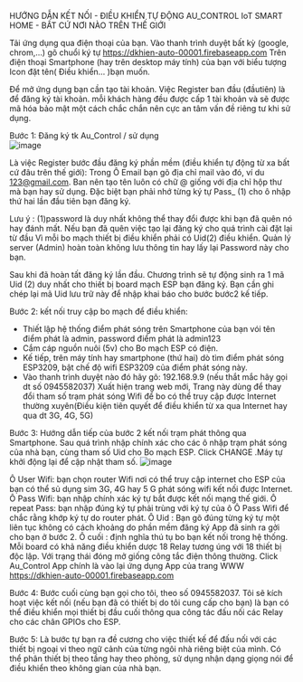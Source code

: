HƯỚNG DẪN KẾT NỐI - ĐIỀU KHIỂN TỰ ĐỘNG
AU_CONTROL IoT 
SMART HOME - BẤT CỨ NƠI NÀO TRÊN THẾ GIỚI

Tải ứng dụng qua điện thoại của bạn. Vào thanh trình duyệt bất kỳ (google, chrom,…) gõ  chuổi ký tự https://dkhien-auto-00001.firebaseapp.com
Trên điện thoại Smartphone (hay trên desktop máy tính) của bạn với biểu tượng Icon đặt tên( Điều khiển… )bạn muốn.

Để mở ứng dụng bạn cần tạo tài khoản. Việc Register ban đầu (đầutiên) là để đăng ký tài khoản. mỗi khách hàng đều được cấp 1 tài khoản và sẽ được mã hóa bảo mật một cách chắc chắn nên cực an tâm vấn đề riêng tư khi sử dụng. 

Bước 1: Đăng ký tk Au_Control / sử dụng  
 ![image](https://github.com/Trucscc/dkhien-Auto-ESP32/assets/34645554/3573fd68-40ab-4aac-a3ee-80a672ec7baa)

 
Là việc Register bước đầu đăng ký phần mềm (điều khiển tự động từ xa bất cứ đâu trên thế giới):
Trong Ô Email bạn gõ địa chỉ mail vào đó,  ví du 123@gmail.com.  Ban nên tạo tên luôn có chữ @ giống với địa chỉ hộp thư mà bạn hay sử dụng. 
Đặc biệt bạn phải nhớ từng ký tự Pass_ (1) cho ô nhập thứ hai lần đầu tiên bạn đăng ký.

Lưu ý :  (1)password là duy nhất không thể thay đổi được khi bạn đã quên nó hay đánh mất. Nếu bạn đã quên việc tạo lại đăng ký cho quá trình cài đặt lại từ đầu Vì mỗi bo mạch thiết bị điều khiển phải có Uid(2) điều khiển. Quản lý server (Admin) hoàn toàn không lưu thông tin hay lấy lại Password này cho bạn.

Sau khi đã hoàn tất đăng ký lần đầu. Chương trình sẽ tự động sinh ra 1 mã Uid (2) duy nhất cho thiết bị board mạch ESP bạn đăng ký. Bạn cần ghi chép lại mã Uid lưu trữ này để nhập khai báo cho bước bước2 kế tiếp.

Bước 2:  kết nối truy cập bo mạch để điều khiển:
-	Thiết lập hệ thống điểm phát sóng trên Smartphone của bạn vói tên điểm phát là admin, password điểm phát là admin123
-	Cắm cáp nguồn nuôi (5v) cho Bo mạch ESP có điện.
-	Kế tiếp, trên máy tính hay smartphone (thứ hai) dò tìm điểm phát sóng ESP3209, bật chế độ wifi ESP3209 của điểm phát sóng này. 
-	Vào thanh trình duyệt nào đó hãy gõ: 192.168.9.9 (nếu thắt mắc hãy gọi dt số 0945582037)
Xuất hiện trang web mới, Trang này dùng để thay đổi tham số trạm phát sóng Wifi để bo có thể truy cập được Internet thường xuyên(Điều kiện tiên quyết để điều khiển từ xa qua Internet hay qua dt 3G, 4G, 5G)

Bước 3: Hướng dẫn tiếp của bước 2 kết nối trạm phát thông qua Smartphone.
Sau quá trình nhập chính xác cho các ô nhập trạm phát sóng của nhà bạn, cùng tham số Uid cho Bo mạch ESP. Click CHANGE  .Máy tự khởi động lại để cập nhật tham số. 
![image](https://github.com/Trucscc/dkhien-Auto-ESP32/assets/34645554/ea8d7d1a-87ff-4b7b-b15f-fe3fe580218a)

Ô User Wifi: bạn chọn router Wifi nơi có thể truy cập internet cho ESP của bạn có thể sủ dụng sim 3G, 4G hay 5 G phát sóng wifi kết nối được Internet.
Ô Pass Wifi: bạn nhập chính xác ký tự bắt được kết nối mạng thế giới. 
Ô repeat Pass: bạn nhập đúng ký tự phải trùng với ký tự của ô Ô Pass Wifi để chắc rằng khớp ký tự do router phát.
Ô Uid : Bạn gõ đúng từng ký tự một liên tục không có cách khoảng do phần mềm đăng ký App đã sinh ra gởi cho bạn ở bước 2.
Ô cuối : định nghĩa thú tụ bo bạn kết nối trong hệ thống.
              Mỗi board có khả năng điều khiển dược 18 Relay tương úng với 18 thiết bị độc lập. Với trạng thái đóng mở giống công tắc điện thông thường.
           Click  Au_Control App chính là vào lại ứng dụng App của trang WWW https://dkhien-auto-00001.firebaseapp.com

Bước 4:
Bước cuối cùng bạn gọi cho tôi,  theo số 0945582037.
 	Tôi sẽ kích hoạt việc kết nối (nếu bạn đã có thiết bị do tôi cung cấp cho bạn) là bạn có thể điều khiển mọi thiết bị đầu cuối thông qua công tác đấu nối các Relay cho các chân GPIOs cho ESP.
 



Bước 5:
   Là bước tự bạn ra đề cương cho việc thiết kế để đấu nối với các thiết bị ngoại vi theo ngữ cảnh của từng ngôi nhà riêng biệt của mình. Có thể phân thiết bị theo tầng hay theo phòng, sử dụng nhận dạng giọng nói để điều khiển  theo không gian của nhà bạn. 

